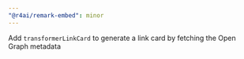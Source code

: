 ```yaml
---
"@r4ai/remark-embed": minor
---
```


Add `transformerLinkCard` to generate a link card by fetching the Open Graph metadata
